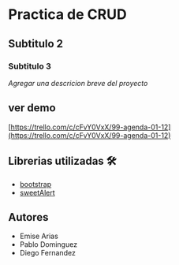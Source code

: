 # Practica de CRUD
## Subtitulo 2
### Subtitulo 3

*Agregar una descricion breve del proyecto*

## ver demo 
[https://trello.com/c/cFvY0VxX/99-agenda-01-12](https://trello.com/c/cFvY0VxX/99-agenda-01-12)

## Librerias utilizadas 🛠️
- [bootstrap](https://blog.getbootstrap.com/)
- [sweetAlert](https://sweetalert2.github.io/)


## Autores 

- Emise Arias
- Pablo Dominguez
- Diego Fernandez

